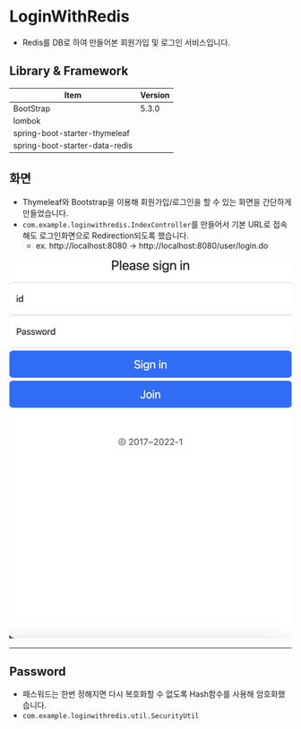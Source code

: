 # LoginWithRedis

* Redis를 DB로 하여 만들어본 회원가입 및 로그인 서비스입니다.


## Library & Framework
|Item| Version |
|---|---|
|BootStrap| 5.3.0 |
|lombok||
|spring-boot-starter-thymeleaf||
|spring-boot-starter-data-redis||

## 화면

* Thymeleaf와 Bootstrap을 이용해 회원가입/로그인을 할 수 있는 화면을 간단하게 만들었습니다.
* `com.example.loginwithredis.IndexController`를 만들어서 기본 URL로 접속해도 로그인화면으로 Redirection되도록 했습니다.
  * ex. http://localhost:8080 -> http://localhost:8080/user/login.do

<img src=./img/01_loginpage.png>

<br>

<hr>

## Password

* 패스워드는 한번 정해지면 다시 복호화할 수 없도록 Hash함수를 사용해 암호화했습니다.
* `com.example.loginwithredis.util.SecurityUtil`

